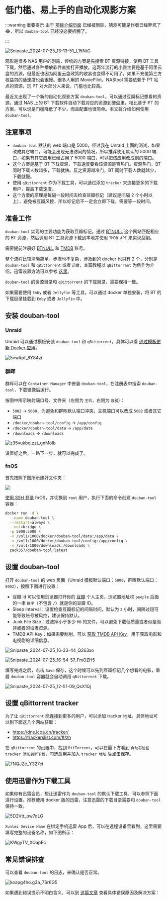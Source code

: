 # 低门槛、易上手的自动化观影方案

:::warning 重要提示
由于 [项目介绍页面](https://www.bilibili.com/read/cv35942028/?jump_opus=1) 已经被删除，猜测可能是作者已经弃坑了 😂，所以 `douban-tool` 已经没必要折腾了。
<!-- 最近 `BTNULL` 更换了域名，由于 `douban-tool` 依赖 `BTNULL` 网站匹配资源，所以只有等待 `douban-tool` 镜像更新后才可以继续用。 -->
:::

![Snipaste_2024-07-25_13-13-51_L15NtG](https://img.slarker.me/wiki/Snipaste_2024-07-25_13-13-51_L15NtG.jpg)

观影是很多 NAS 用户的刚需，传统的方案是先搜索 BT 资源链接，使用 BT 工具下载，然后通过各种播放软件直接打开播放。这两年流行的小雅主要是基于阿里云盘的资源，但最近也因为阿里云盘政策的收紧也变得不可用了，如果不充值第三方权益包的话速度也会很慢。很多人用的 MoviePilot，NAStool 需要依赖于 PT 站点的资源，玩 PT 对大部分人来说，门槛也比较高。

最近又出现了一个新的自动化观影方案 `douban-tool`，可以通过豆瓣标记想看的资源，通过 NAS 上的 BT 下载软件自动下载对应的资源到硬盘里，相比基于 PT 的方案，可以说是门槛降低了不少，而且配置也很简单。本文将介绍如何使用 `douban-tool`。

## 注意事项

- `douban-tool` 默认的 web 端口是 5000，经过我在 Unraid 上面的测试，如果改成其它端口，可能会出现无法访问的情况，所以推荐使用默认的 5000 端口，如果有其它应用已经占用了 5000 端口，可以把该应用改成别的端口。
- 这个方案是基于 BT 下载资源，下载速度要看该资源是否热门。资源热门，BT 同时下载人数越多，下载就快。反之资源越冷门，BT 同时下载人数就越少，下载就慢。
- 使用 `qBittorrent` 作为下载工具，可以通过添加 `tracker` 来连接更多的下载用户，提高下载速度。
- 这个方案的原理是每隔一段时间去检查豆瓣标记（建议是间隔 2 个小时以上），避免被豆瓣风控，所以标记后不一定会立即下载，需要等一段时间。

## 准备工作

`douban-tool` 实现的主要功能为获取豆瓣标记，通过 [BTNULL](https://www.btnull.org/) 这个网站匹配相应的 BT 资源，然后调用 BT 工具资源下载到本地并使用 `TMDB API` 来实现刮削。

需要提前注册好 [BTNULL](https://www.btnull.org/) 和 [TMDB](https://www.themoviedb.org/) 账号。

整个流程比较清晰简单，步骤也不复杂，涉及到的 docker 也只有 2 个，分别是 `douban-tool` 和 `qBittorrent` 或者 `迅雷`，本篇教程以 `qBittorrent` 为例作为介绍，迅雷设置方法可以参考 [这里](https://www.bilibili.com/read/cv35942028/?jump_opus=1)。

`douban-tool` 的资源目录和 `qBittorrent` 的下载目录，需要保持一致。

如果需要使用 `Emby` 或者 `Jellyfin` 等工具，可以通过 docker 单独安装，将 BT 的下载目录挂载到 `Emby` 或者 `Jellyfin` 中。

## 安装 douban-tool

### Unraid 

Unraid 可以通过模板安装 `douban-tool` 和 `qBittorrent`，具体可以看 [通过模板更新 Docker 应用](/unraid/unraid_docker_template.md)。

![5vwApf_8Y84zi](https://img.slarker.me/wiki/5vwApf_8Y84zi.png)

### 群晖

群晖可以在 `Container Manager` 中安装 `douban-tool`，在注册表中搜索 `douban-tool`，下载镜像后运行。

按图中所示映射端口号、文件夹（左侧为 `主机`，右侧为 `容器`）：

- `5002` -> `5000`，为避免和群晖默认端口冲突，主机端口可以改成 `5002` 或者其它端口
- `/docker/douban-tool/config` -> `/app/config`
- `/docker/douban-tool/data` -> `/app/data`
- `/downloads` -> `/downloads`

![z35vukbq.zzt_gnMolb](https://img.slarker.me/wiki/z35vukbq.zzt_gnMolb.png)

设置好之后，一路下一步，就可以完成了。

### fnOS

首先按照下图所示建好文件夹：

![](https://img.slarker.me/wiki/202409110032422.png)

[使用 SSH 登录](/fnos/ssh.md) fnOS，并切换到 `root` 用户，执行下面的命令创建 `douban-tool` 容器：

```sh
docker run -d \
  --name douban-tool \
  --restart=always \
  --net=bridge \
  -p 5000:5000 \
  -v /vol1/1000/docker/douban-tool/data:/app/data \
  -v /vol1/1000/docker/douban-tool/config:/app/config \
  -v /vol1/1000/downloads:/downloads \
  zack357/douban-tool:latest
```

## 设置 douban-tool

打开 `douban-tool` 的 web 页面（Unraid 模板默认端口：`5000`，群晖默认端口：`5002`），按照下图进行设置：

- 豆瓣 id 可以使用浏览器打开你的 [豆瓣](https://www.douban.com/) 个人主页，浏览器地址栏 `people` 后面的一串 `数字`（不包含 `/`）就是你的豆瓣 ID。
- Sleep Interval：设置检查豆瓣标记的间隔时间，默认为 `2` 小时，间隔过短可能导致账号被风控，建议保持默认。
- Junk File Size：过滤掉小于多少 `MB` 的文件，可以避免下载低质量或者似是而非或者的垃圾资源。
- TMDB API Key：如果需要刮削，可以 [获取 TMDB API Key](https://www.themoviedb.org/settings/api)，用于获取电影和电视剧的详细信息。

![Snipaste_2024-07-25_16-33-44_Q263xo](https://img.slarker.me/wiki/Snipaste_2024-07-25_16-33-44_Q263xo.png)

![Snipaste_2024-07-25_16-54-57_FmOZH5](https://img.slarker.me/wiki/Snipaste_2024-07-25_16-54-57_FmOZH5.png)

填写完成之后，点击 `Save` 保存，这个时候可以先到豆瓣标记几个想看的电影，重启 `douban-tool` 容器就会自动调用 `qBittorrent` 下载。

![Snipaste_2024-07-25_12-51-09_QsX1Qj](https://img.slarker.me/wiki/Snipaste_2024-07-25_12-51-09_QsX1Qj.png)

## 设置 qBittorrent tracker

为了让 `qBittorrent` 能连接到更多的用户，可以添加 tracker 地址，具体地址可以到下面这几个网站获取：

- https://dns.icoa.cn/tracker/
- https://trackerslist.com/#/zh

在 `qBittorrent` 的设置中，找到 `BitTorrent`，可以在最下方看到 `自动将这些 tracker 添加到新下载`，勾选启用并加入 `tracker 地址` 后点击保存。

![7NQJZe_Y327ci](https://img.slarker.me/wiki/7NQJZe_Y327ci.png)

## 使用迅雷作为下载工具

如果你有迅雷会员，想让迅雷作为 `douban-tool` 的默认下载工具，可以参照下面进行设置。推荐使用 docker 版的迅雷，注意迅雷的下载目录需要和 `douban-tool` 保持一致。

![5D2Vtt_pw7dLG](https://img.slarker.me/wiki/5D2Vtt_pw7dLG.png)

`Xunlei Device Name` 在绑定手机迅雷 App 后，可以在远程设备里看到，这里需要填写完整的设备名称，如下图所示：

![KWgyTV_XOapEc](https://img.slarker.me/wiki/KWgyTV_XOapEc.png)

## 常见错误排查

可以查看 `douban-tool` 的日志，来确认是否正常。

![koapg4ho.g3a_7Sr6G5](https://img.slarker.me/wiki/koapg4ho.g3a_7Sr6G5.png)

如果遇到错误提示不明白含义，可以到 [这篇文章](https://www.bilibili.com/read/cv35942028/?jump_opus=1) 查看具体错误原因及解决方案：
